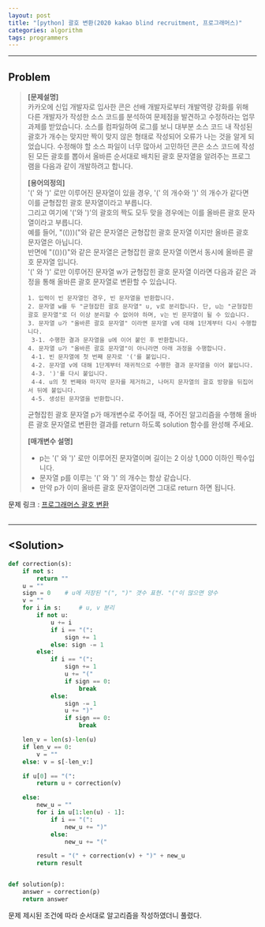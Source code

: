 ```yaml
---
layout: post
title: "[python] 괄호 변환(2020 kakao blind recruitment, 프로그래머스)"
categories: algorithm
tags: programmers
---
```


---

## Problem
>**[문제설명]**  
>카카오에 신입 개발자로 입사한 콘은 선배 개발자로부터 개발역량 강화를 위해 다른 개발자가 작성한 소스 코드를 분석하여 문제점을 발견하고 수정하라는 업무 과제를 받았습니다. 소스를 컴파일하여 로그를 보니 대부분 소스 코드 내 작성된 괄호가 개수는 맞지만 짝이 맞지 않은 형태로 작성되어 오류가 나는 것을 알게 되었습니다.
수정해야 할 소스 파일이 너무 많아서 고민하던 콘은 소스 코드에 작성된 모든 괄호를 뽑아서 올바른 순서대로 배치된 괄호 문자열을 알려주는 프로그램을 다음과 같이 개발하려고 합니다.
>
>**[용어의정의]**  
>'(' 와 ')' 로만 이루어진 문자열이 있을 경우, '(' 의 개수와 ')' 의 개수가 같다면 이를 균형잡힌 괄호 문자열이라고 부릅니다.  
그리고 여기에 '('와 ')'의 괄호의 짝도 모두 맞을 경우에는 이를 올바른 괄호 문자열이라고 부릅니다.  
예를 들어, "(()))("와 같은 문자열은 균형잡힌 괄호 문자열 이지만 올바른 괄호 문자열은 아닙니다.  
반면에 "(())()"와 같은 문자열은 균형잡힌 괄호 문자열 이면서 동시에 올바른 괄호 문자열 입니다.  
'(' 와 ')' 로만 이루어진 문자열 w가 균형잡힌 괄호 문자열 이라면 다음과 같은 과정을 통해 올바른 괄호 문자열로 변환할 수 있습니다.
>
>```
>1. 입력이 빈 문자열인 경우, 빈 문자열을 반환합니다. 
>2. 문자열 w를 두 "균형잡힌 괄호 문자열" u, v로 분리합니다. 단, u는 "균형잡힌 괄호 문자열"로 더 이상 분리할 수 없어야 하며, v는 빈 문자열이 될 수 있습니다. 
>3. 문자열 u가 "올바른 괄호 문자열" 이라면 문자열 v에 대해 1단계부터 다시 수행합니다. 
>  3-1. 수행한 결과 문자열을 u에 이어 붙인 후 반환합니다. 
>4. 문자열 u가 "올바른 괄호 문자열"이 아니라면 아래 과정을 수행합니다. 
>  4-1. 빈 문자열에 첫 번째 문자로 '('를 붙입니다. 
>  4-2. 문자열 v에 대해 1단계부터 재귀적으로 수행한 결과 문자열을 이어 붙입니다. 
>  4-3. ')'를 다시 붙입니다. 
>  4-4. u의 첫 번째와 마지막 문자를 제거하고, 나머지 문자열의 괄호 방향을 뒤집어서 뒤에 붙입니다. 
>  4-5. 생성된 문자열을 반환합니다.
>  ```
>
>균형잡힌 괄호 문자열 p가 매개변수로 주어질 때, 주어진 알고리즘을 수행해 올바른 괄호 문자열로 변환한 결과를 return 하도록 solution 함수를 완성해 주세요.
>
>**[매개변수 설명]**  
> - p는 '(' 와 ')' 로만 이루어진 문자열이며 길이는 2 이상 1,000 이하인 짝수입니다.  
> - 문자열 p를 이루는 '(' 와 ')' 의 개수는 항상 같습니다.  
> - 만약 p가 이미 올바른 괄호 문자열이라면 그대로 return 하면 됩니다.

문제 링크 : [프로그래머스 괄호 변환](https://programmers.co.kr/learn/courses/30/lessons/60058)  
<br/>

---

## <Solution\>



```python
def correction(s):
    if not s:
        return ""
    u = ""
    sign = 0    # u에 저장된 "(", ")" 갯수 표현. "("이 많으면 양수
    v = ""
    for i in s:     # u, v 분리
        if not u:
            u += i
            if i == "(":
                sign += 1
            else: sign -= 1
        else:
            if i == "(":
                sign += 1
                u += "("
                if sign == 0:
                    break
            else:
                sign -= 1
                u += ")"
                if sign == 0:
                    break

    len_v = len(s)-len(u)
    if len_v == 0:
        v = ""
    else: v = s[-len_v:]

    if u[0] == "(":
        return u + correction(v)

    else:
        new_u = ""
        for i in u[1:len(u) - 1]:
            if i == "(":
                new_u += ")"
            else:
                new_u += "("

        result = "(" + correction(v) + ")" + new_u
        return result


def solution(p):
    answer = correction(p)
    return answer
```

문제 제시된 조건에 따라 순서대로 알고리즘을 작성하였더니 풀렸다.